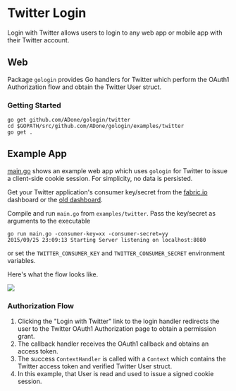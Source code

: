 
# Twitter Login

Login with Twitter allows users to login to any web app or mobile app with their Twitter account.

## Web

Package `gologin` provides Go handlers for Twitter which perform the OAuth1 Authorization flow and obtain the Twitter User struct.

### Getting Started

    go get github.com/ADone/gologin/twitter
    cd $GOPATH/src/github.com/ADone/gologin/examples/twitter
    go get .

## Example App

[main.go](main.go) shows an example web app which uses `gologin` for Twitter to issue a client-side cookie session. For simplicity, no data is persisted.

Get your Twitter application's consumer key/secret from the [fabric.io](https://fabric.io) dashboard or the [old dashboard](https://apps.twitter.com/).

Compile and run `main.go` from `examples/twitter`. Pass the key/secret as arguments to the executable

    go run main.go -consumer-key=xx -consumer-secret=yy
    2015/09/25 23:09:13 Starting Server listening on localhost:8080

or set the `TWITTER_CONSUMER_KEY` and `TWITTER_CONSUMER_SECRET` environment variables.

Here's what the flow looks like.

<img src="https://storage.googleapis.com/dghubble/twitter-web-login.gif">

### Authorization Flow

1. Clicking the "Login with Twitter" link to the login handler redirects the user to the Twitter OAuth1 Authorization page to obtain a permission grant.
2. The callback handler receives the OAuth1 callback and obtains an access token.
3. The success `ContextHandler` is called with a `Context` which contains the Twitter access token and verified Twitter User struct.
4. In this example, that User is read and used to issue a signed cookie session.

